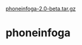 [phoneinfoga-2.0-beta.tar.gz](https://github.com/hacker21d6/phoneinfoga/files/8776044/phoneinfoga-2.0-beta.tar.gz)
# phoneinfoga

